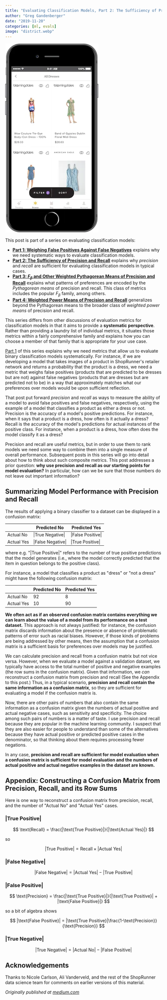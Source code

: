 ```yaml
---
title: "Evaluating Classification Models, Part 2: The Sufficiency of Precision and Recall"
author: "Greg Gandenberger"
date: "2019-11-20"
categories: [ml, evals]
image: "district.webp"
---
```


![With high recall, most dresses appear in the dress feed. With high precision, most products in the dress feed are dresses. Are those two numbers all we need?](district.webp)

This post is part of a series on evaluating classification models:

* [**Part 1: Weighing False Positives Against False Negatives**](/posts/2019-11-14_evaluating-classifier-pt1/evaluating_classifiers_pt_1.html) explains why we need systematic ways to evaluate classification models.
* [**Part 2: The Sufficiency of Precision and Recall**](/posts/2019-11-20_evaluating-classifiers-pt2/evaluating_classifiers_pt_2.html) explains why *precision* and *recall* are sufficient for evaluating classification models in typical cases.
* [**Part 3: $F_\beta$ and Other Weighted Pythagorean Means of Precision and Recall**](/posts/2019-11-26_evaluating-classifiers-pt3/evaluating_classifiers_pt_3.html) explains what patterns of preferences are encoded by the *Pythagorean means* of precision and recall. This class of metrics includes the popular $F_\beta$ family, among others.
* [**Part 4: Weighted Power Means of Precision and Recall**](/posts/2019-12-02_evaluating-classifiers-pt4/evaluating_classifiers_pt_4.html) generalizes beyond the Pythagorean means to the broader class of *weighted power means* of precision and recall.

This series differs from other discussions of evaluation metrics for classification models in that it aims to provide a **systematic perspective**. Rather than providing a laundry list of individual metrics, it situates those metrics within a fairly comprehensive family and explains how you can choose a member of that family that is appropriate for your use case.

[Part 1](/posts/2019-11-14_evaluating-classifier-pt1/evaluating_classifiers_pt_1.html) of this series explains why we need metrics that allow us to evaluate binary classification models systematically. For instance, if we are developing a model that takes images of a product in ShopRunner's retailer network and returns a probability that the product is a dress, we need a metric that weighs false positives (products that are predicted to be dresses but are not) against false negatives (products that are dresses but are predicted not to be) in a way that approximately matches what our preferences over models would be upon sufficient reflection.

That post put forward *precision* and *recall* as ways to measure the ability of a model to avoid false positives and false negatives, respectively, using the example of a model that classifies a product as either a dress or not. Precision is the accuracy of a model's positive predictions. For instance, when it says that a product is a dress, how often is it actually a dress? Recall is the accuracy of the model's predictions for actual instances of the positive class. For instance, when a product is a dress, how often does the model classify it as a dress?

Precision and recall are useful metrics, but in order to use them to rank models we need some way to combine them into a single measure of overall performance. Subsequent posts in this series will go into detail about how to think about such composite metrics. This post addresses a prior question: **why use precision and recall as our starting points for model evaluation?** In particular, how can we be sure that those numbers do not leave out important information?

## Summarizing Model Performance with Precision and Recall

The results of applying a binary classifier to a dataset can be displayed in a confusion matrix:

|           | Predicted No | Predicted Yes |
|-----------|-------------|---------------|
| Actual No | \|True Negative\| | \|False Positive\| |
| Actual Yes| \|False Negative\| | \|True Positive\| |

where e.g. "|True Positive|" refers to the number of true positive predictions that the model generates (i.e., where the model correctly predicted that the item in question belongs to the positive class).

For instance, a model that classifies a product as "dress" or "not a dress" might have the following confusion matrix:

|           | Predicted No | Predicted Yes |
|-----------|-------------|---------------|
| Actual No | 92          | 8             |
| Actual Yes| 10          | 90            |

**We often act as if an observed confusion matrix contains everything we can learn about the value of a model from its performance on a test dataset.** This approach is not always justified: for instance, the confusion matrix discards information about the presence or absence of problematic patterns of error such as racial biases. However, if those kinds of problems are being addressed by other means, then the assumption that a confusion matrix is a sufficient basis for preferences over models may be justified.

We can calculate precision and recall from a confusion matrix but not vice versa. However, when we evaluate a model against a validation dataset, we typically have access to the total number of positive and negative examples (the row sums in the confusion matrix). Given that information, we *can* reconstruct a confusion matrix from precision and recall (See the Appendix to this post.) Thus, in a typical scenario, **precision and recall contain the same information as a confusion matrix**, so they are sufficient for evaluating a model if the confusion matrix is.

Now, there are other pairs of numbers that also contain the same information as a confusion matrix given the numbers of actual positive and actual negative cases, such as sensitivity and specificity. The choice among such pairs of numbers is a matter of taste. I use precision and recall because they are popular in the machine learning community. I suspect that they are also easier for people to understand than some of the alternatives because they have actual positive or predicted positive cases in the denominator, so that thinking about them requires processing fewer negations.

In any case, **precision and recall are sufficient for model evaluation when a confusion matrix is sufficient for model evaluation and the numbers of actual positive and actual negative examples in the dataset are known.**

## Appendix: Constructing a Confusion Matrix from Precision, Recall, and its Row Sums

Here is one way to reconstruct a confusion matrix from precision, recall, and the number of "Actual No" and "Actual Yes" cases.

### |True Positive|

$$
\text{Recall} = \frac{|\text{True Positive}|}{|\text{Actual Yes}|}
$$

so

$$
|\text{True Positive}| = \text{Recall} \times |\text{Actual Yes}|
$$

### |False Negative|

$$
|\text{False Negative}| = |\text{Actual Yes}| - |\text{True Positive}|
$$

### |False Positive|

$$
\text{Precision} = \frac{|\text{True Positive}|}{|\text{True Positive}| + |\text{False Positive}|}
$$

so a bit of algebra shows

$$
|\text{False Positive}| = |\text{True Positive}|\frac{1-\text{Precision}}{\text{Precision}}
$$

### |True Negative|

$$
|\text{True Negative}| = |\text{Actual No}| - |\text{False Positive}|
$$

## Acknowledgements

Thanks to Nicole Carlson, Ali Vanderveld, and the rest of the ShopRunner data science team for comments on earlier versions of this material.

*Originally published at [medium.com](https://medium.com/shoprunner/evaluating-classification-models-2-64e9e21f9038)* 